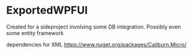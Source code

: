 # ExportedWPFUI
Created for a sideproject involving some DB integration. Possibly even some entity framework

dependencies for XML https://www.nuget.org/packages/Caliburn.Micro/

